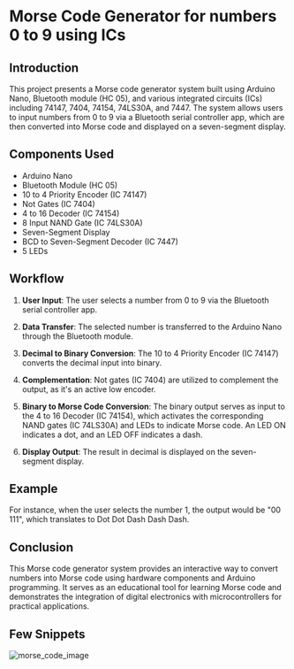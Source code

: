# Morse Code Generator for numbers 0 to 9 using ICs

## Introduction
This project presents a Morse code generator system built using Arduino Nano, Bluetooth module (HC 05), and various integrated circuits (ICs) including 74147, 7404, 74154, 74LS30A, and 7447. The system allows users to input numbers from 0 to 9 via a Bluetooth serial controller app, which are then converted into Morse code and displayed on a seven-segment display.

## Components Used
- Arduino Nano
- Bluetooth Module (HC 05)
- 10 to 4 Priority Encoder (IC 74147)
- Not Gates (IC 7404)
- 4 to 16 Decoder (IC 74154)
- 8 Input NAND Gate (IC 74LS30A)
- Seven-Segment Display
- BCD to Seven-Segment Decoder (IC 7447)
- 5 LEDs

## Workflow
1. **User Input**: The user selects a number from 0 to 9 via the Bluetooth serial controller app.
   
2. **Data Transfer**: The selected number is transferred to the Arduino Nano through the Bluetooth module.

3. **Decimal to Binary Conversion**: The 10 to 4 Priority Encoder (IC 74147) converts the decimal input into binary. 

4. **Complementation**: Not gates (IC 7404) are utilized to complement the output, as it's an active low encoder.

5. **Binary to Morse Code Conversion**: The binary output serves as input to the 4 to 16 Decoder (IC 74154), which activates the corresponding NAND gates (IC 74LS30A) and LEDs to indicate Morse code. An LED ON indicates a dot, and an LED OFF indicates a dash.

6. **Display Output**: The result in decimal is displayed on the seven-segment display.

## Example
For instance, when the user selects the number 1, the output would be "00 111", which translates to Dot Dot Dash Dash Dash.

## Conclusion
This Morse code generator system provides an interactive way to convert numbers into Morse code using hardware components and Arduino programming. It serves as an educational tool for learning Morse code and demonstrates the integration of digital electronics with microcontrollers for practical applications.

## Few Snippets
![morse_code_image](https://github.com/satwikkamath/Morse_Code_Generator/assets/107809929/57ace2fc-d8fa-4827-8104-8ffdffba2a77)

